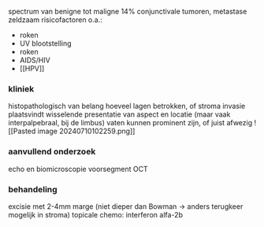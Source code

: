 spectrum van benigne tot maligne
14% conjunctivale tumoren, metastase zeldzaam
risicofactoren o.a.:
- roken
- UV blootstelling
- roken
- AIDS/HIV
- [[HPV]]

### kliniek
histopathologisch van belang hoeveel lagen betrokken, of stroma invasie plaatsvindt
wisselende presentatie van aspect en locatie (maar vaak interpalpebraal, bij de limbus)
vaten kunnen prominent zijn, of juist afwezig
![[Pasted image 20240710102259.png]]

### aanvullend onderzoek
echo en biomicroscopie
voorsegment OCT

### behandeling
excisie met 2-4mm marge (niet dieper dan Bowman -> anders terugkeer mogelijk in stroma)
topicale chemo: interferon alfa-2b